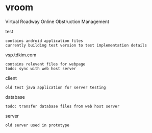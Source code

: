 # vroom
Virtual Roadway Online Obstruction Management

test

    contains android application files
    currently building test version to test implementation details

vsp.tdkim.com

    contains relevent files for webpage
    todo: sync with web host server

client

    old test java application for server testing

database

    todo: transfer database files from web host server

server

    old server used in prototype


